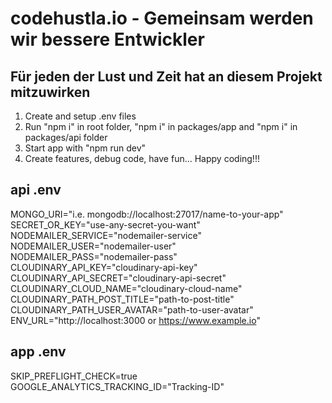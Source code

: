 # codehustla.io - Gemeinsam werden wir bessere Entwickler

## Für jeden der Lust und Zeit hat an diesem Projekt mitzuwirken

1. Create and setup .env files
2. Run "npm i" in root folder, "npm i" in packages/app and "npm i" in packages/api folder
3. Start app with "npm run dev"
4. Create features, debug code, have fun... Happy coding!!!

## api .env

MONGO_URI="i.e. mongodb://localhost:27017/name-to-your-app"  
SECRET_OR_KEY="use-any-secret-you-want"  
NODEMAILER_SERVICE="nodemailer-service"  
NODEMAILER_USER="nodemailer-user"  
NODEMAILER_PASS="nodemailer-pass"  
CLOUDINARY_API_KEY="cloudinary-api-key"  
CLOUDINARY_API_SECRET="cloudinary-api-secret"  
CLOUDINARY_CLOUD_NAME="cloudinary-cloud-name"  
CLOUDINARY_PATH_POST_TITLE="path-to-post-title"  
CLOUDINARY_PATH_USER_AVATAR="path-to-user-avatar"  
ENV_URL="http://localhost:3000 or https://www.example.io"

## app .env

SKIP_PREFLIGHT_CHECK=true  
GOOGLE_ANALYTICS_TRACKING_ID="Tracking-ID"

